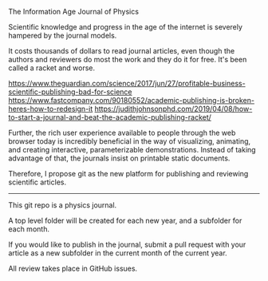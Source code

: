 The Information Age Journal of Physics

Scientific knowledge and progress in the age of the internet is severely hampered
by the journal models.

It costs thousands of dollars to read journal articles, even though the authors and reviewers
do most the work and they do it for free.  It's been called a racket and worse.

https://www.theguardian.com/science/2017/jun/27/profitable-business-scientific-publishing-bad-for-science
https://www.fastcompany.com/90180552/academic-publishing-is-broken-heres-how-to-redesign-it
https://judithjohnsonphd.com/2019/04/08/how-to-start-a-journal-and-beat-the-academic-publishing-racket/

Further, the rich user experience available to people through the web browser today is 
incredibly beneficial in the way of visualizing, animating, and creating interactive, parameterizable
demonstrations. Instead of taking advantage of that, the journals insist on printable static documents.

Therefore, I propose git as the new platform for publishing and reviewing scientific articles.

----

This git repo is a physics journal.

A top level folder will be created for each new year, and a subfolder for each month.

If you would like to publish in the journal, submit a pull request with your article as a 
new subfolder in the current month of the current year.

All review takes place in GitHub issues.

